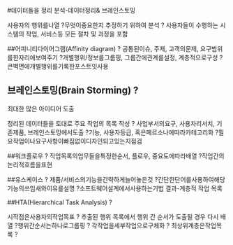 

#데이터들을 정리
분석-데이터정리& 브레인스토밍

사용자의 행위를나열 ?무엇이중요한지 추정하기 위하여 분석 ?
사용자들이 수행하는 시스템의 작업, 서비스등 모든 절차 및 과정을 포함  

##어피니티다이어그램(Affinity diagram) ?
공통된이슈, 주제, 고객의문제, 요구범위를한자리에보여주기 ?개별행위/정보를그룹핑, 그룹간에관계를설정, 계층적으로구성 ?큰벽면에개별행위를기록한포스트잇사용

## 브레인스토밍(Brain Storming) ?
최대한 많은 아이디어 도출


정리된 데이터들을 토대로 
주요 작업의 목록 작성 ?
사업부서의요구, 사용자리서치, 기존제품, 브레인스토밍에서도출 ?기능, 사용자등급, 혹은페르소나에따라카테고리화 ?필요작업이나요구사항이빠짐없이디자인되고있는지점검 

##워크플로우 ?
작업목록의업무들을특정한순서, 플로우, 중요도에따라배열 ?작업간의논리적흐름을표현 

##유스케이스 ?
제품/서비스의기능을간략하게늘어놓은것 ?간단한단어를사용하여해당기능의쓰임새와이유를설명 ?소프트웨어설계에서사용하는기법
결과-계층적 작업 목록


##HTA(Hierarchical Task Analysis) ?

시작점은사용자의작업목표 ?
추출된 행위 목록에서 행위 간 순서가 도출될 경우 다시 배열
?행위간순서는하나로그룹핑 ?
각작업을세부작업으로구체화 ?
최상위계층은작업목록 ?
